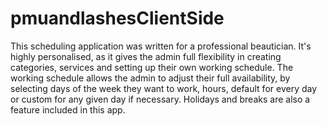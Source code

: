 # pmuandlashesClientSide
This scheduling application was written for a professional beautician. It's highly personalised, as it gives the admin full flexibility in creating categories, services and setting up their own working schedule. The working schedule allows the admin to adjust their full availability, by selecting days of the week they want to work, hours, default for every day or custom for any given day if necessary. Holidays and breaks are also a feature included in this app.

